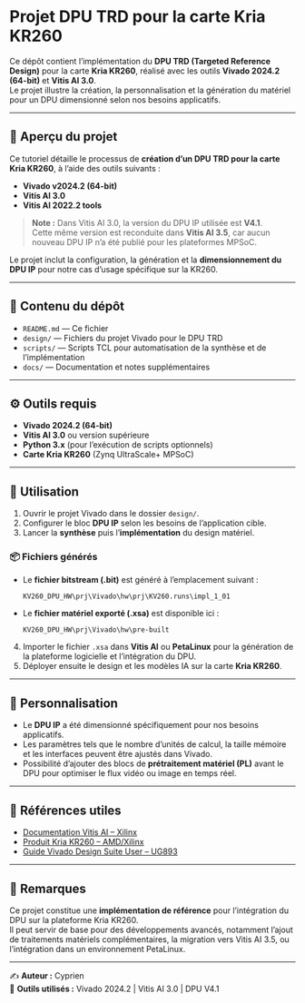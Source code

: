 # Projet DPU TRD pour la carte Kria KR260

Ce dépôt contient l’implémentation du **DPU TRD (Targeted Reference Design)** pour la carte **Kria KR260**, réalisé avec les outils **Vivado 2024.2 (64-bit)** et **Vitis AI 3.0**.  
Le projet illustre la création, la personnalisation et la génération du matériel pour un DPU dimensionné selon nos besoins applicatifs.

---

## 🧭 Aperçu du projet

Ce tutoriel détaille le processus de **création d’un DPU TRD pour la carte Kria KR260**, à l’aide des outils suivants :

- **Vivado v2024.2 (64-bit)**
- **Vitis AI 3.0**
- **Vitis AI 2022.2 tools**

> **Note :** Dans Vitis AI 3.0, la version du DPU IP utilisée est **V4.1**.  
> Cette même version est reconduite dans **Vitis AI 3.5**, car aucun nouveau DPU IP n’a été publié pour les plateformes MPSoC.

Le projet inclut la configuration, la génération et la **dimensionnement du DPU IP** pour notre cas d’usage spécifique sur la KR260.

---

## 📁 Contenu du dépôt

- `README.md` — Ce fichier  
- `design/` — Fichiers du projet Vivado pour le DPU TRD  
- `scripts/` — Scripts TCL pour automatisation de la synthèse et de l’implémentation  
- `docs/` — Documentation et notes supplémentaires  

---

## ⚙️ Outils requis

- **Vivado 2024.2 (64-bit)**  
- **Vitis AI 3.0** ou version supérieure  
- **Python 3.x** (pour l’exécution de scripts optionnels)  
- **Carte Kria KR260** (Zynq UltraScale+ MPSoC)

---

## 🚀 Utilisation

1. Ouvrir le projet Vivado dans le dossier `design/`.  
2. Configurer le bloc **DPU IP** selon les besoins de l’application cible.  
3. Lancer la **synthèse** puis l’**implémentation** du design matériel.  

### 📦 Fichiers générés

- Le **fichier bitstream (.bit)** est généré à l’emplacement suivant :
  ```
  KV260_DPU_HW\prj\Vivado\hw\prj\KV260.runs\impl_1_01
  ```

- Le **fichier matériel exporté (.xsa)** est disponible ici :
  ```
  KV260_DPU_HW\prj\Vivado\hw\pre-built
  ```

4. Importer le fichier `.xsa` dans **Vitis AI** ou **PetaLinux** pour la génération de la plateforme logicielle et l’intégration du DPU.  
5. Déployer ensuite le design et les modèles IA sur la carte **Kria KR260**.

---

## 🧩 Personnalisation

- Le **DPU IP** a été dimensionné spécifiquement pour nos besoins applicatifs.  
- Les paramètres tels que le nombre d’unités de calcul, la taille mémoire et les interfaces peuvent être ajustés dans Vivado.  
- Possibilité d’ajouter des blocs de **prétraitement matériel (PL)** avant le DPU pour optimiser le flux vidéo ou image en temps réel.

---

## 🔗 Références utiles

- [Documentation Vitis AI – Xilinx](https://www.xilinx.com/products/design-tools/vitis/vitis-ai.html)  
- [Produit Kria KR260 – AMD/Xilinx](https://www.xilinx.com/products/boards-and-kits/kria/kr260.html)  
- [Guide Vivado Design Suite User – UG893](https://docs.xilinx.com/)  

---

## 📜 Remarques

Ce projet constitue une **implémentation de référence** pour l’intégration du DPU sur la plateforme Kria KR260.  
Il peut servir de base pour des développements avancés, notamment l’ajout de traitements matériels complémentaires, la migration vers Vitis AI 3.5, ou l’intégration dans un environnement PetaLinux.

---

✍️ **Auteur :** Cyprien  
📅 **Outils utilisés :** Vivado 2024.2 | Vitis AI 3.0 | DPU V4.1  
